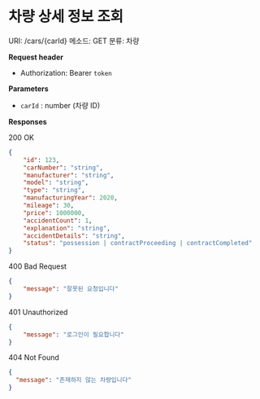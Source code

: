 # 차량 상세 정보 조회

URI: /cars/{carId}
메소드: GET
분류: 차량

**Request header**

- Authorization: Bearer `token`

**Parameters**

- `carId` : number (차량 ID)

**Responses**

200 OK

```json
{
	"id": 123,
	"carNumber": "string",
	"manufacturer": "string",
	"model": "string",
	"type": "string",
	"manufacturingYear": 2020,
	"mileage": 30,
	"price": 1000000,
	"accidentCount": 1,
	"explanation": "string",
	"accidentDetails": "string",
	"status": "possession | contractProceeding | contractCompleted"
}
```

400 Bad Request

```json
{
	"message": "잘못된 요청입니다"
}
```

401 Unauthorized

```json
{
	"message": "로그인이 필요합니다"
}
```

404 Not Found

```json
{
  "message": "존재하지 않는 차량입니다"
}
```